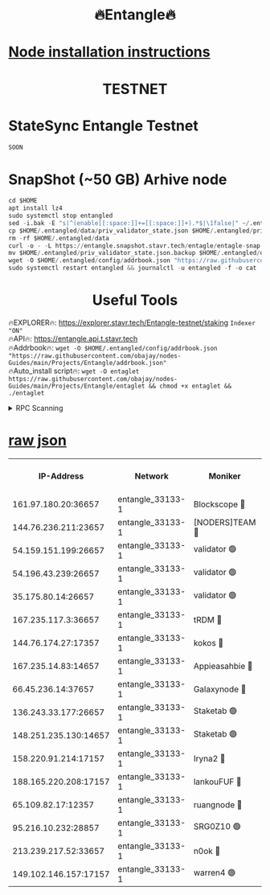 <h1 align="center"> 🔥Entangle🔥</h1>

[Node installation instructions](https://github.com/obajay/nodes-Guides/tree/main/Projects/Entangle)
=

<h1 align="center"> TESTNET</h1>

# StateSync Entangle Testnet
```python
SOON
```
# SnapShot (~50 GB) Arhive node
```python
cd $HOME
apt install lz4
sudo systemctl stop entangled
sed -i.bak -E "s|^(enable[[:space:]]+=[[:space:]]+).*$|\1false|" ~/.entangled/config/config.toml
cp $HOME/.entangled/data/priv_validator_state.json $HOME/.entangled/priv_validator_state.json.backup
rm -rf $HOME/.entangled/data
curl -o - -L https://entangle.snapshot.stavr.tech/entagle/entagle-snap.tar.lz4 | lz4 -c -d - | tar -x -C $HOME/.entangled --strip-components 2
mv $HOME/.entangled/priv_validator_state.json.backup $HOME/.entangled/data/priv_validator_state.json
wget -O $HOME/.entangled/config/addrbook.json "https://raw.githubusercontent.com/obajay/nodes-Guides/main/Projects/Entangle/addrbook.json"
sudo systemctl restart entangled && journalctl -u entangled -f -o cat
```
 <h1 align="center"> Useful Tools</h1>
 
🔥EXPLORER🔥: https://explorer.stavr.tech/Entangle-testnet/staking        `Indexer "ON"` \
🔥API🔥:      https://entangle.api.t.stavr.tech \
🔥Addrbook🔥: ```wget -O $HOME/.entangled/config/addrbook.json "https://raw.githubusercontent.com/obajay/nodes-Guides/main/Projects/Entangle/addrbook.json"``` \
🔥Auto_install script🔥:  `wget -O entaglet https://raw.githubusercontent.com/obajay/nodes-Guides/main/Projects/Entangle/entaglet && chmod +x entaglet && ./entaglet`


<details>
<summary>RPC Scanning</summary>

<h2 align="center"> We scan nodes in real time every 4 hours. And we provide the final result of RPC endpoints.
We cannot influence the operation of these nodes in any way. </h2>


```python
If Voting Power is higher than 0 --> then the Node is a validator of the network and may be subject to attack and be a potential threat to the chain.
```
```python
We marked such validators with a red symbol
```

</details>

[raw json](https://rpc-check.entangt.stavr.tech/entangt/rpc-entangt-result.json)
=


<table><tr><th>IP-Address</th><th>Network</th><th>Moniker</th><th>Latest Block Height</th><th>Earliest Block Height</th><th>Catching Up</th><th>Tx Index</th><th>Voting Power</th><th>Scan Time</th></tr><tr><td>161.97.180.20:36657</td><td>entangle_33133-1</td><td>Blockscope 🔴</td><td>1071279</td><td>1</td><td>False</td><td>off</td><td>258086473635098</td><td>2023-12-12T06:00:51.869770385UTC</td></tr><tr><td>144.76.236.211:23657</td><td>entangle_33133-1</td><td>[NODERS]TEAM 🔴</td><td>1071282</td><td>1</td><td>False</td><td>off</td><td>47049700500000000</td><td>2023-12-12T06:01:03.731713424UTC</td></tr><tr><td>54.159.151.199:26657</td><td>entangle_33133-1</td><td>validator 🟢</td><td>1071284</td><td>1</td><td>False</td><td>on</td><td>0</td><td>2023-12-12T06:01:11.685533344UTC</td></tr><tr><td>54.196.43.239:26657</td><td>entangle_33133-1</td><td>validator 🟢</td><td>1071284</td><td>1</td><td>False</td><td>on</td><td>0</td><td>2023-12-12T06:01:12.331511416UTC</td></tr><tr><td>35.175.80.14:26657</td><td>entangle_33133-1</td><td>validator 🟢</td><td>1071285</td><td>1</td><td>False</td><td>on</td><td>0</td><td>2023-12-12T06:01:13.769869987UTC</td></tr><tr><td>167.235.117.3:36657</td><td>entangle_33133-1</td><td>tRDM 🔴</td><td>1071285</td><td>1</td><td>False</td><td>on</td><td>56719660338000</td><td>2023-12-12T06:01:14.047218781UTC</td></tr><tr><td>144.76.174.27:17357</td><td>entangle_33133-1</td><td>kokos 🔴</td><td>1071281</td><td>145001</td><td>False</td><td>on</td><td>89890100000000</td><td>2023-12-12T06:01:01.082425553UTC</td></tr><tr><td>167.235.14.83:14657</td><td>entangle_33133-1</td><td>Appieasahbie 🔴</td><td>1071285</td><td>531401</td><td>False</td><td>on</td><td>44568809900999996</td><td>2023-12-12T06:01:13.024157951UTC</td></tr><tr><td>66.45.236.14:37657</td><td>entangle_33133-1</td><td>Galaxynode 🔴</td><td>1071283</td><td>654001</td><td>False</td><td>on</td><td>146576163487401</td><td>2023-12-12T06:01:06.693246839UTC</td></tr><tr><td>136.243.33.177:26657</td><td>entangle_33133-1</td><td>Staketab 🟢</td><td>1071283</td><td>660001</td><td>False</td><td>on</td><td>0</td><td>2023-12-12T06:01:06.129379916UTC</td></tr><tr><td>148.251.235.130:14657</td><td>entangle_33133-1</td><td>Staketab 🟢</td><td>1071279</td><td>660801</td><td>False</td><td>on</td><td>0</td><td>2023-12-12T06:00:51.619779927UTC</td></tr><tr><td>158.220.91.214:17157</td><td>entangle_33133-1</td><td>Iryna2 🔴</td><td>1071285</td><td>704001</td><td>False</td><td>on</td><td>166890937000019</td><td>2023-12-12T06:01:12.744614555UTC</td></tr><tr><td>188.165.220.208:17157</td><td>entangle_33133-1</td><td>lankouFUF 🔴</td><td>1071280</td><td>725001</td><td>False</td><td>on</td><td>180899900000002</td><td>2023-12-12T06:00:56.685086503UTC</td></tr><tr><td>65.109.82.17:12357</td><td>entangle_33133-1</td><td>ruangnode 🔴</td><td>1071279</td><td>806001</td><td>False</td><td>off</td><td>252606232826436</td><td>2023-12-12T06:00:52.262926452UTC</td></tr><tr><td>95.216.10.232:28857</td><td>entangle_33133-1</td><td>SRG0Z10 🟢</td><td>1071279</td><td>842001</td><td>False</td><td>off</td><td>0</td><td>2023-12-12T06:00:51.327605128UTC</td></tr><tr><td>213.239.217.52:33657</td><td>entangle_33133-1</td><td>n0ok 🔴</td><td>1071284</td><td>971284</td><td>False</td><td>off</td><td>46574292273662988</td><td>2023-12-12T06:01:11.020527868UTC</td></tr><tr><td>149.102.146.157:17157</td><td>entangle_33133-1</td><td>warren4 🟢</td><td>1071282</td><td>1054001</td><td>False</td><td>on</td><td>0</td><td>2023-12-12T06:01:03.503084202UTC</td></tr></table>
